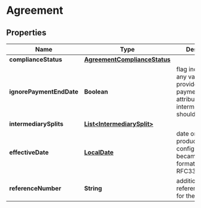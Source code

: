 # Agreement

## Properties
Name | Type | Description | Notes
------------ | ------------- | ------------- | -------------
**complianceStatus** | [**AgreementComplianceStatus**](AgreementComplianceStatus.md) |  |  [optional]
**ignorePaymentEndDate** | **Boolean** | flag indicating that any value provided on the payment_end_date attribute of the intermediary should be ignored |  [optional]
**intermediarySplits** | [**List&lt;IntermediarySplit&gt;**](IntermediarySplit.md) |  | 
**effectiveDate** | [**LocalDate**](LocalDate.md) | date on which this product configuration became effective formatted per RFC3339 | 
**referenceNumber** | **String** | additional reference number for the agreement |  [optional]
